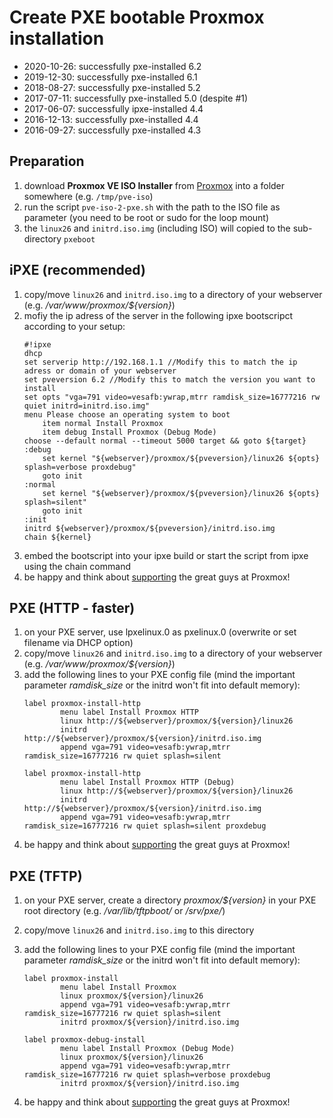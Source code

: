 # Create PXE bootable Proxmox installation

* 2020-10-26: successfully pxe-installed 6.2
* 2019-12-30: successfully pxe-installed 6.1
* 2018-08-27: successfully pxe-installed 5.2
* 2017-07-11: successfully pxe-installed 5.0 (despite #1)
* 2017-06-07: successfully ipxe-installed 4.4
* 2016-12-13: successfully pxe-installed 4.4
* 2016-09-27: successfully pxe-installed 4.3

## Preparation

1. download **Proxmox VE ISO Installer** from [Proxmox](http://proxmox.com/downloads) into a folder somewhere (e.g. ```/tmp/pve-iso```)
2. run the script ```pve-iso-2-pxe.sh``` with the path to the ISO file as parameter (you need to be root or sudo for the loop mount)
3. the ```linux26``` and ```initrd.iso.img``` (including ISO) will copied to the sub-directory ```pxeboot```

## iPXE (recommended)

1. copy/move ```linux26``` and ```initrd.iso.img``` to a directory of your webserver (e.g. */var/www/proxmox/${version}*)
2. mofiy the ip adress of the server in the following ipxe bootscripct according to your setup:
    ```
    #!ipxe
    dhcp
    set serverip http://192.168.1.1 //Modify this to match the ip adress or domain of your webserver
    set pveversion 6.2 //Modify this to match the version you want to install
    set opts "vga=791 video=vesafb:ywrap,mtrr ramdisk_size=16777216 rw quiet initrd=initrd.iso.img"
    menu Please choose an operating system to boot
        item normal Install Proxmox
        item debug Install Proxmox (Debug Mode)
    choose --default normal --timeout 5000 target && goto ${target}
    :debug
        set kernel "${webserver}/proxmox/${pveversion}/linux26 ${opts} splash=verbose proxdebug"
        goto init
    :normal
        set kernel "${webserver}/proxmox/${pveversion}/linux26 ${opts} splash=silent"
        goto init
    :init
    initrd ${webserver}/proxmox/${pveversion}/initrd.iso.img
    chain ${kernel}
    ```
3. embed the bootscript into your ipxe build or start the script from ipxe using the chain command
4. be happy and think about [supporting](http://proxmox.com/proxmox-ve/support) the great guys at Proxmox!

## PXE (HTTP - faster)

1. on your PXE server, use lpxelinux.0 as pxelinux.0 (overwrite or set filename via DHCP option)
2. copy/move ```linux26``` and ```initrd.iso.img``` to a directory of your webserver (e.g. */var/www/proxmox/${version}*)
3. add the following lines to your PXE config file (mind the important parameter *ramdisk_size* or the initrd won't fit into default memory):
    ```
    label proxmox-install-http
            menu label Install Proxmox HTTP
            linux http://${webserver}/proxmox/${version}/linux26
            initrd http://${webserver}/proxmox/${version}/initrd.iso.img
            append vga=791 video=vesafb:ywrap,mtrr ramdisk_size=16777216 rw quiet splash=silent
            
    label proxmox-install-http
            menu label Install Proxmox HTTP (Debug)
            linux http://${webserver}/proxmox/${version}/linux26
            initrd http://${webserver}/proxmox/${version}/initrd.iso.img
            append vga=791 video=vesafb:ywrap,mtrr ramdisk_size=16777216 rw quiet splash=silent proxdebug
    ```
4. be happy and think about [supporting](http://proxmox.com/proxmox-ve/support) the great guys at Proxmox!

## PXE (TFTP)

1. on your PXE server, create a directory *proxmox/${version}* in your PXE root directory (e.g. */var/lib/tftpboot/* or */srv/pxe/*)
2. copy/move ```linux26``` and ```initrd.iso.img``` to this directory
3. add the following lines to your PXE config file (mind the important parameter *ramdisk_size* or the initrd won't fit into default memory):

    ```
    label proxmox-install
            menu label Install Proxmox
            linux proxmox/${version}/linux26
            append vga=791 video=vesafb:ywrap,mtrr ramdisk_size=16777216 rw quiet splash=silent
            initrd proxmox/${version}/initrd.iso.img
    
    label proxmox-debug-install
            menu label Install Proxmox (Debug Mode)
            linux proxmox/${version}/linux26
            append vga=791 video=vesafb:ywrap,mtrr ramdisk_size=16777216 rw quiet splash=verbose proxdebug
            initrd proxmox/${version}/initrd.iso.img
    ```

4. be happy and think about [supporting](http://proxmox.com/proxmox-ve/support) the great guys at Proxmox!
